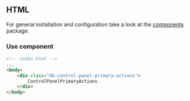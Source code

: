 ## HTML

For general installation and configuration take a look at the [components](https://www.npmjs.com/package/@db-ux/core-components) package.

### Use component

```html index.html
<!-- index.html -->
...
<body>
	<div class="db-control-panel-primary-actions">
		ControlPanelPrimaryActions
	</div>
</body>
```

